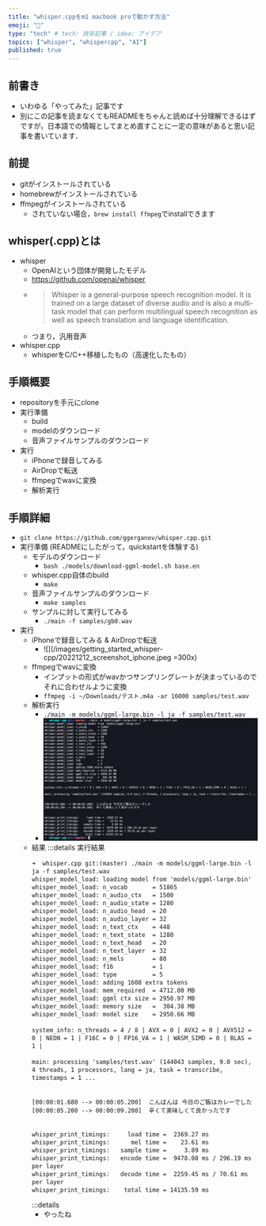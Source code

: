 ```yaml
---
title: "whisper.cppをm1 macbook proで動かす方法"
emoji: "🎈"
type: "tech" # tech: 技術記事 / idea: アイデア
topics: ["whisper", "whispercpp", "AI"]
published: true
---
```


## 前書き
- いわゆる「やってみた」記事です
- 別にこの記事を読まなくてもREADMEをちゃんと読めば十分理解できるはずですが，日本語での情報としてまとめ直すことに一定の意味があると思い記事を書いています．

## 前提
- gitがインストールされている
- homebrewがインストールされている
- ffmpegがインストールされている
    - されていない場合，`brew install ffmpeg`でinstallできます


## whisper(.cpp)とは
- whisper
    - OpenAIという団体が開発したモデル
    - https://github.com/openai/whisper
    - > Whisper is a general-purpose speech recognition model. It is trained on a large dataset of diverse audio and is also a multi-task model that can perform multilingual speech recognition as well as speech translation and language identification.
    - つまり，汎用音声
- whisper.cpp
    - whisperをC/C++移植したもの（高速化したもの）

## 手順概要
- repositoryを手元にclone
- 実行準備
    - build
    - modelのダウンロード
    - 音声ファイルサンプルのダウンロード
- 実行
    - iPhoneで録音してみる
    - AirDropで転送
    - ffmpegでwavに変換
    - 解析実行


## 手順詳細
- `git clone https://github.com/ggerganov/whisper.cpp.git`
- 実行準備 (READMEにしたがって，quickstartを体験する)
    - モデルのダウンロード
        - `bash ./models/download-ggml-model.sh base.en`
    - whisper.cpp自体のbuild
        - `make`
    - 音声ファイルサンプルのダウンロード
        - `make samples`
    - サンプルに対して実行してみる
        - `./main -f samples/gb0.wav`
- 実行
    - iPhoneで録音してみる & AirDropで転送
        - ![](/images/getting_started_whisper-cpp/20221212_screenshot_iphone.jpeg =300x)
    - ffmpegでwavに変換
        - インプットの形式がwavかつサンプリングレートが決まっているのでそれに合わせルように変換
        - `ffmpeg -i ~/Downloads/テスト.m4a -ar 16000 samples/test.wav`
    - 解析実行
        - `./main -m models/ggml-large.bin -l ja -f samples/test.wav`
        - ![](/images/getting_started_whisper-cpp/execute-result.png)
    - 結果
        :::details 実行結果
        ```
        ➜  whisper.cpp git:(master) ./main -m models/ggml-large.bin -l ja -f samples/test.wav
        whisper_model_load: loading model from 'models/ggml-large.bin'
        whisper_model_load: n_vocab       = 51865
        whisper_model_load: n_audio_ctx   = 1500
        whisper_model_load: n_audio_state = 1280
        whisper_model_load: n_audio_head  = 20
        whisper_model_load: n_audio_layer = 32
        whisper_model_load: n_text_ctx    = 448
        whisper_model_load: n_text_state  = 1280
        whisper_model_load: n_text_head   = 20
        whisper_model_load: n_text_layer  = 32
        whisper_model_load: n_mels        = 80
        whisper_model_load: f16           = 1
        whisper_model_load: type          = 5
        whisper_model_load: adding 1608 extra tokens
        whisper_model_load: mem_required  = 4712.00 MB
        whisper_model_load: ggml ctx size = 2950.97 MB
        whisper_model_load: memory size   =  304.38 MB
        whisper_model_load: model size    = 2950.66 MB

        system_info: n_threads = 4 / 8 | AVX = 0 | AVX2 = 0 | AVX512 = 0 | NEON = 1 | F16C = 0 | FP16_VA = 1 | WASM_SIMD = 0 | BLAS = 1 |

        main: processing 'samples/test.wav' (144043 samples, 9.0 sec), 4 threads, 1 processors, lang = ja, task = transcribe, timestamps = 1 ...


        [00:00:01.680 --> 00:00:05.200]  こんばんは 今日のご飯はカレーでした
        [00:00:05.200 --> 00:00:09.200]  辛くて美味しくて良かったです


        whisper_print_timings:     load time =  2369.27 ms
        whisper_print_timings:      mel time =    23.61 ms
        whisper_print_timings:   sample time =     3.89 ms
        whisper_print_timings:   encode time =  9478.08 ms / 296.19 ms per layer
        whisper_print_timings:   decode time =  2259.45 ms / 70.61 ms per layer
        whisper_print_timings:    total time = 14135.59 ms
        ```
        :::details
        - やったね
